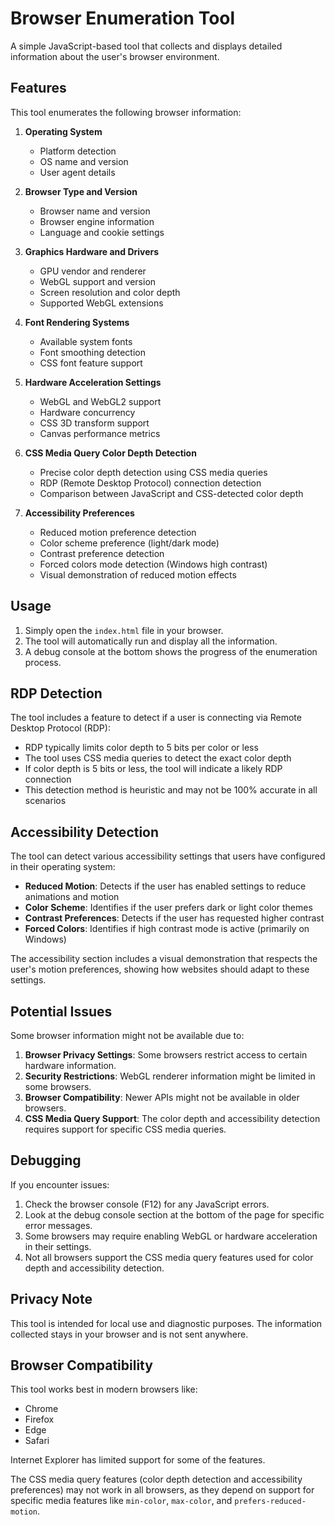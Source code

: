 # Browser Enumeration Tool

A simple JavaScript-based tool that collects and displays detailed information about the user's browser environment.

## Features

This tool enumerates the following browser information:

1. **Operating System**
   - Platform detection
   - OS name and version
   - User agent details

2. **Browser Type and Version**
   - Browser name and version
   - Browser engine information
   - Language and cookie settings

3. **Graphics Hardware and Drivers**
   - GPU vendor and renderer
   - WebGL support and version
   - Screen resolution and color depth
   - Supported WebGL extensions

4. **Font Rendering Systems**
   - Available system fonts
   - Font smoothing detection
   - CSS font feature support

5. **Hardware Acceleration Settings**
   - WebGL and WebGL2 support
   - Hardware concurrency
   - CSS 3D transform support
   - Canvas performance metrics

6. **CSS Media Query Color Depth Detection**
   - Precise color depth detection using CSS media queries
   - RDP (Remote Desktop Protocol) connection detection
   - Comparison between JavaScript and CSS-detected color depth

7. **Accessibility Preferences**
   - Reduced motion preference detection
   - Color scheme preference (light/dark mode)
   - Contrast preference detection
   - Forced colors mode detection (Windows high contrast)
   - Visual demonstration of reduced motion effects

## Usage

1. Simply open the `index.html` file in your browser.
2. The tool will automatically run and display all the information.
3. A debug console at the bottom shows the progress of the enumeration process.

## RDP Detection

The tool includes a feature to detect if a user is connecting via Remote Desktop Protocol (RDP):

- RDP typically limits color depth to 5 bits per color or less
- The tool uses CSS media queries to detect the exact color depth
- If color depth is 5 bits or less, the tool will indicate a likely RDP connection
- This detection method is heuristic and may not be 100% accurate in all scenarios

## Accessibility Detection

The tool can detect various accessibility settings that users have configured in their operating system:

- **Reduced Motion**: Detects if the user has enabled settings to reduce animations and motion
- **Color Scheme**: Identifies if the user prefers dark or light color themes
- **Contrast Preferences**: Detects if the user has requested higher contrast
- **Forced Colors**: Identifies if high contrast mode is active (primarily on Windows)

The accessibility section includes a visual demonstration that respects the user's motion preferences, showing how websites should adapt to these settings.

## Potential Issues

Some browser information might not be available due to:

1. **Browser Privacy Settings**: Some browsers restrict access to certain hardware information.
2. **Security Restrictions**: WebGL renderer information might be limited in some browsers.
3. **Browser Compatibility**: Newer APIs might not be available in older browsers.
4. **CSS Media Query Support**: The color depth and accessibility detection requires support for specific CSS media queries.

## Debugging

If you encounter issues:

1. Check the browser console (F12) for any JavaScript errors.
2. Look at the debug console section at the bottom of the page for specific error messages.
3. Some browsers may require enabling WebGL or hardware acceleration in their settings.
4. Not all browsers support the CSS media query features used for color depth and accessibility detection.

## Privacy Note

This tool is intended for local use and diagnostic purposes. The information collected stays in your browser and is not sent anywhere.

## Browser Compatibility

This tool works best in modern browsers like:
- Chrome
- Firefox
- Edge
- Safari

Internet Explorer has limited support for some of the features.

The CSS media query features (color depth detection and accessibility preferences) may not work in all browsers, as they depend on support for specific media features like `min-color`, `max-color`, and `prefers-reduced-motion`. 